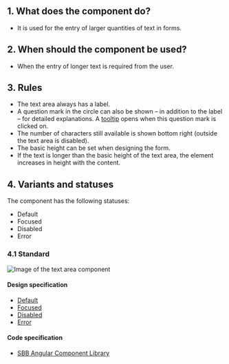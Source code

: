 ## 1. What does the component do? 
* It is used for the entry of larger quantities of text in forms.


## 2. When should the component be used?
* When the entry of longer text is required from the user.


## 3. Rules 
* The text area always has a label.
* A question mark in the circle can also be shown – in addition to the label – for detailed explanations. A [tooltip](https://digital.sbb.ch/en/webapps/components/tooltip) opens when this question mark is clicked on.
* The number of characters still available is shown bottom right (outside the text area is disabled).
* The basic height can be set when designing the form.
* If the text is longer than the basic height of the text area, the element increases in height with the content.


## 4. Variants and statuses
The component has the following statuses:
* Default
* Focused
* Disabled
* Error

### 4.1 Standard
![Image of the text area component](https://raw.githubusercontent.com/sbb-design-systems/sbb-design-system/master/webapp/components/textarea/images/textarea_default.png 'class: image')

#### Design specification
* [Default](https://sbb.invisionapp.com/d/main#/console/17140415/355318587/inspect)
* [Focused](https://sbb.invisionapp.com/d/main#/console/17140415/355318588/inspect)
* [Disabled](https://sbb.invisionapp.com/d/main#/console/17140415/355318586/inspect)
* [Error](https://sbb.invisionapp.com/d/main#/console/17140415/355318589/inspect)

#### Code specification
* [SBB Angular Component Library](https://sbb-angular.app.sbb.ch/latest/business/components/textarea)
